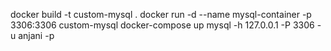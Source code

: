 docker build -t custom-mysql .
docker run -d --name mysql-container -p 3306:3306 custom-mysql
docker-compose up
mysql -h 127.0.0.1 -P 3306 -u anjani -p